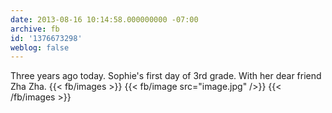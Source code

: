```yaml
---
date: 2013-08-16 10:14:58.000000000 -07:00
archive: fb
id: '1376673298'
weblog: false
---
```


Three years ago today. Sophie's first day of 3rd grade. With her dear friend Zha Zha.
{{< fb/images >}}
{{< fb/image src="image.jpg" />}}
{{< /fb/images >}}

